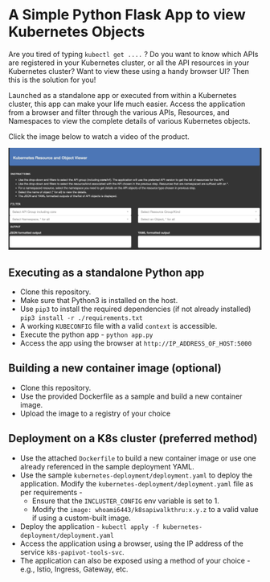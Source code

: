 # A Simple Python Flask App to view Kubernetes Objects 

Are you tired of typing `kubectl get ....` ? Do you want to know which APIs are registered in your Kubernetes cluster, or all the API resources in your Kubernetes cluster? Want to view these using a handy browser UI? Then this is the solution for you!

Launched as a standalone app or executed from within a Kubernetes cluster, this app can make your life much easier. Access the application from a browser and filter through the various APIs, Resources, and Namespaces to view the complete details of various Kubernetes objects.

Click the image below to watch a video of the product. 

[![Watch the video](/images/screenshot.png)](https://youtu.be/7gkSOYGfK_Y)

## Executing as a standalone Python app

- Clone this repository.
- Make sure that Python3 is installed on the host.
- Use `pip3` to install the required dependencies (if not already installed) `pip3 install -r ./requirements.txt`
- A working `KUBECONFIG` file with a valid `context` is accessible.
- Execute the python app - `python app.py`
- Access the app using the browser at `http://IP_ADDRESS_OF_HOST:5000`

## Building a new container image (optional)

- Clone this repository.
- Use the provided Dockerfile as a sample and build a new container image. 
- Upload the image to a registry of your choice

## Deployment on a K8s cluster (preferred method) 

- Use the attached `Dockerfile` to build a new container image or use one already referenced in the sample deployment YAML.
- Use the sample `kubernetes-deployment/deployment.yaml` to deploy the application. Modify the `kubernetes-deployment/deployment.yaml` file as per requirements -
  - Ensure that the `INCLUSTER_CONFIG` env variable is set to 1. 
  - Modify the `image: whoami6443/k8sapiwalkthru:x.y.z` to a valid value if using a custom-built image. 
- Deploy the application - `kubectl apply -f kubernetes-deployment/deployment.yaml`
- Access the application using a browser, using the IP address of the service `k8s-papivot-tools-svc`. 
- The application can also be exposed using a method of your choice - e.g., Istio, Ingress, Gateway, etc. 
